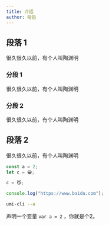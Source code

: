```yaml
---
title: 介绍
author: 拾邑
---
```


## 段落 1

很久很久以前，有个人叫陶渊明

### 分段 1

很久很久以前，有个人叫陶渊明

### 分段 2

很久很久以前，有个人叫陶渊明

## 段落 2

很久很久以前，有个人叫陶渊明

```js
const a = 2;
let c = 😀;

c = 😼;

console.log("https://www.baidu.com");

```

```bash
umi-cli --a
```

声明一个变量 `var a = 2` ，你就是个2。
